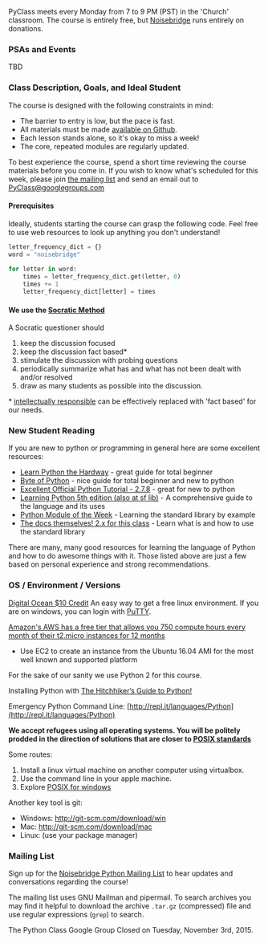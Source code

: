 PyClass meets every Monday from 7 to 9 PM (PST) in the 'Church' classroom.
The course is entirely free, but [Noisebridge](https://donate.noisebridge.net) runs entirely on donations.

### PSAs and Events
TBD

### Class Description, Goals, and Ideal Student
The course is designed with the following constraints in mind:
- The barrier to entry is low, but the pace is fast.
- All materials must be made [available on Github](https://github.com/PyClass/PyClassLessons).
- Each lesson stands alone, so it's okay to miss a week!
- The core, repeated modules are regularly updated.

To best experience the course, spend a short time reviewing the course materials before you come in. If you wish to know what's scheduled for this week, please join [the mailing list](#mailing-list) and send an email out to PyClass@googlegroups.com

#### Prerequisites
Ideally, students starting the course can grasp the following code. Feel free to use web resources to look up anything you don't understand!

```python
letter_frequency_dict = {}
word = "noisebridge"
 
for letter in word:
    times = letter_frequency_dict.get(letter, 0)
    times += 1
    letter_frequency_dict[letter] = times
```

#### We use the [Socratic Method](http://www.criticalthinking.org/pages/socratic-teaching/606)
A Socratic questioner should 

1. keep the discussion focused
2. keep the discussion fact based\*
3. stimulate the discussion with probing questions
4. periodically summarize what has and what has not been dealt with and/or resolved
5. draw as many students as possible into the discussion.

\* [intellectually responsible](https://en.wikipedia.org/wiki/Intellectual_responsibility) can be effectively replaced with 'fact based' for our needs.

### New Student Reading

If you are new to python or programming in general here are some excellent resources:
- [Learn Python the Hardway](http://learnpythonthehardway.org/) - great guide for total beginner
- [Byte of Python](http://www.swaroopch.com/notes/python/) - nice guide for total beginner and new to python
- [Excellent Official Python Tutorial - 2.7.8](https://docs.python.org/2/tutorial/) - great for new to python
- [Learning Python 5th edition (also at sf lib)](http://shop.oreilly.com/product/0636920028154.do) - A comprehensive guide to the language and its uses
- [Python Module of the Week](http://pymotw.com/2/) - Learning the standard library by example
- [The docs themselves! 2.x for this class](https://www.python.org/doc/) - Learn what is and how to use the standard library

There are many, many good resources for learning the language of Python and how to do awesome things with it.
Those listed above are just a few based on personal experience and strong recommendations.

###  OS / Environment / Versions
[Digital Ocean $10 Credit](https://m.do.co/c/a4d54c9e5004) An easy way to get a free linux environment. If you are on windows, you can login with [PuTTY](http://www.putty.org/).

[Amazon's AWS has a free tier that allows you 750 compute hours every month of their t2.micro instances for 12 months](http://aws.amazon.com/free/)

- Use EC2 to create an instance from the Ubuntu 16.04 AMI for the most well known and supported platform

For the sake of our sanity we use Python 2 for this course.

Installing Python with [The Hitchhiker’s Guide to Python!](http://docs.python-guide.org/en/latest/)

Emergency Python Command Line: [http://repl.it/languages/Python](http://repl.it/languages/Python)

**We accept refugees using all operating systems. You will be politely prodded in the direction of solutions that are closer to [POSIX standards](http://en.wikipedia.org/wiki/POSIX#Mostly_POSIX-compliant)**

Some routes:
1. Install a linux virtual machine on another computer using virtualbox.
2. Use the command line in your apple machine.
3. Explore [POSIX for windows](http://en.wikipedia.org/wiki/POSIX#POSIX_for_Windows)

Another key tool is git:
* Windows: http://git-scm.com/download/win
* Mac: http://git-scm.com/download/mac
* Linux: (use your package manager)

### Mailing List
Sign up for the [Noisebridge Python Mailing List](https://www.noisebridge.net/mailman/listinfo/python) to hear updates and conversations regarding the course!

The mailing list uses GNU Mailman and pipermail.  To search archives you may find it helpful to download the archive `.tar.gz` (compressed) file and use regular expressions (`grep`) to search.

The Python Class Google Group Closed on Tuesday, November 3rd, 2015.
